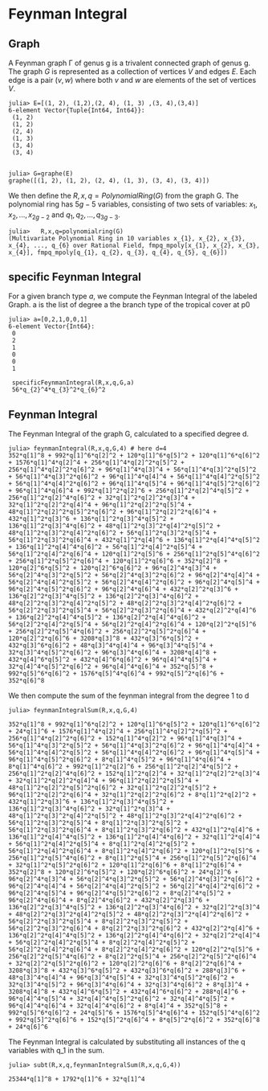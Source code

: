 # Feynman Integral

## Graph 
A Feynman graph Γ of genus g is a trivalent connected graph of genus g.
The graph $G$ is represented as a collection of vertices $V$ and edges $E$. Each edge is a pair $(v,w)$ where both $v$ and $w$ are elements of the set of vertices $V$.

```jldoctest
julia> E=[(1, 2), (1,2),(2, 4), (1, 3) ,(3, 4),(3,4)]
6-element Vector{Tuple{Int64, Int64}}:
 (1, 2)
 (1, 2)
 (2, 4)
 (1, 3)
 (3, 4)
 (3, 4)


julia> G=graphe(E)
graphe([(1, 2), (1, 2), (2, 4), (1, 3), (3, 4), (3, 4)])

```
We then define the $R,x,q=PolynomialRing(G)$ from the graph G.  The polynomial ring has $5g-5$ variables, consisting of two sets of variables: $x_{1},x_{2},...,x_{2g-2}$ and $q_{1},q_{2},...,q_{3g-3}$.

```jldoctest
julia>   R,x,q=polynomialring(G)
(Multivariate Polynomial Ring in 10 variables x_{1}, x_{2}, x_{3}, x_{4}, ..., q_{6} over Rational Field, fmpq_mpoly[x_{1}, x_{2}, x_{3}, x_{4}], fmpq_mpoly[q_{1}, q_{2}, q_{3}, q_{4}, q_{5}, q_{6}])
```
## specific Feynman Integral
For a given branch type *a*, we compute the Feynman Integral of the labeled Graph. 
a is the list of degree a the branch type of
the tropical cover at p0
```jldoctest
julia> a=[0,2,1,0,0,1]
6-element Vector{Int64}:
 0
 2
 1
 0
 0
 1

 specificFeynmanIntegral(R,x,q,G,a)
 56*q_{2}^4*q_{3}^2*q_{6}^2

 ```
 ## Feynman Integral
The Feynman Integral of the graph G, calculated to a specified degree d.
```jldoctest
julia> feynmanIntegral(R,x,q,G,4) # here d=4
352*q[1]^8 + 992*q[1]^6*q[2]^2 + 120*q[1]^6*q[5]^2 + 120*q[1]^6*q[6]^2 + 1576*q[1]^4*q[2]^4 + 256*q[1]^4*q[2]^2*q[5]^2 + 256*q[1]^4*q[2]^2*q[6]^2 + 96*q[1]^4*q[3]^4 + 56*q[1]^4*q[3]^2*q[5]^2 + 56*q[1]^4*q[3]^2*q[6]^2 + 96*q[1]^4*q[4]^4 + 56*q[1]^4*q[4]^2*q[5]^2 + 56*q[1]^4*q[4]^2*q[6]^2 + 96*q[1]^4*q[5]^4 + 96*q[1]^4*q[5]^2*q[6]^2 + 96*q[1]^4*q[6]^4 + 992*q[1]^2*q[2]^6 + 256*q[1]^2*q[2]^4*q[5]^2 + 256*q[1]^2*q[2]^4*q[6]^2 + 32*q[1]^2*q[2]^2*q[3]^4 + 32*q[1]^2*q[2]^2*q[4]^4 + 96*q[1]^2*q[2]^2*q[5]^4 + 48*q[1]^2*q[2]^2*q[5]^2*q[6]^2 + 96*q[1]^2*q[2]^2*q[6]^4 + 432*q[1]^2*q[3]^6 + 136*q[1]^2*q[3]^4*q[5]^2 + 136*q[1]^2*q[3]^4*q[6]^2 + 48*q[1]^2*q[3]^2*q[4]^2*q[5]^2 + 48*q[1]^2*q[3]^2*q[4]^2*q[6]^2 + 56*q[1]^2*q[3]^2*q[5]^4 + 56*q[1]^2*q[3]^2*q[6]^4 + 432*q[1]^2*q[4]^6 + 136*q[1]^2*q[4]^4*q[5]^2 + 136*q[1]^2*q[4]^4*q[6]^2 + 56*q[1]^2*q[4]^2*q[5]^4 + 56*q[1]^2*q[4]^2*q[6]^4 + 120*q[1]^2*q[5]^6 + 256*q[1]^2*q[5]^4*q[6]^2 + 256*q[1]^2*q[5]^2*q[6]^4 + 120*q[1]^2*q[6]^6 + 352*q[2]^8 + 120*q[2]^6*q[5]^2 + 120*q[2]^6*q[6]^2 + 96*q[2]^4*q[3]^4 + 56*q[2]^4*q[3]^2*q[5]^2 + 56*q[2]^4*q[3]^2*q[6]^2 + 96*q[2]^4*q[4]^4 + 56*q[2]^4*q[4]^2*q[5]^2 + 56*q[2]^4*q[4]^2*q[6]^2 + 96*q[2]^4*q[5]^4 + 96*q[2]^4*q[5]^2*q[6]^2 + 96*q[2]^4*q[6]^4 + 432*q[2]^2*q[3]^6 + 136*q[2]^2*q[3]^4*q[5]^2 + 136*q[2]^2*q[3]^4*q[6]^2 + 48*q[2]^2*q[3]^2*q[4]^2*q[5]^2 + 48*q[2]^2*q[3]^2*q[4]^2*q[6]^2 + 56*q[2]^2*q[3]^2*q[5]^4 + 56*q[2]^2*q[3]^2*q[6]^4 + 432*q[2]^2*q[4]^6 + 136*q[2]^2*q[4]^4*q[5]^2 + 136*q[2]^2*q[4]^4*q[6]^2 + 56*q[2]^2*q[4]^2*q[5]^4 + 56*q[2]^2*q[4]^2*q[6]^4 + 120*q[2]^2*q[5]^6 + 256*q[2]^2*q[5]^4*q[6]^2 + 256*q[2]^2*q[5]^2*q[6]^4 + 120*q[2]^2*q[6]^6 + 3208*q[3]^8 + 432*q[3]^6*q[5]^2 + 432*q[3]^6*q[6]^2 + 48*q[3]^4*q[4]^4 + 96*q[3]^4*q[5]^4 + 32*q[3]^4*q[5]^2*q[6]^2 + 96*q[3]^4*q[6]^4 + 3208*q[4]^8 + 432*q[4]^6*q[5]^2 + 432*q[4]^6*q[6]^2 + 96*q[4]^4*q[5]^4 + 32*q[4]^4*q[5]^2*q[6]^2 + 96*q[4]^4*q[6]^4 + 352*q[5]^8 + 992*q[5]^6*q[6]^2 + 1576*q[5]^4*q[6]^4 + 992*q[5]^2*q[6]^6 + 352*q[6]^8
```
We then compute the sum of the feynman integral from the degree 1 to d 
```jldoctest
julia> feynmanIntegralSum(R,x,q,G,4)

352*q[1]^8 + 992*q[1]^6*q[2]^2 + 120*q[1]^6*q[5]^2 + 120*q[1]^6*q[6]^2 + 24*q[1]^6 + 1576*q[1]^4*q[2]^4 + 256*q[1]^4*q[2]^2*q[5]^2 + 256*q[1]^4*q[2]^2*q[6]^2 + 152*q[1]^4*q[2]^2 + 96*q[1]^4*q[3]^4 + 56*q[1]^4*q[3]^2*q[5]^2 + 56*q[1]^4*q[3]^2*q[6]^2 + 96*q[1]^4*q[4]^4 + 56*q[1]^4*q[4]^2*q[5]^2 + 56*q[1]^4*q[4]^2*q[6]^2 + 96*q[1]^4*q[5]^4 + 96*q[1]^4*q[5]^2*q[6]^2 + 8*q[1]^4*q[5]^2 + 96*q[1]^4*q[6]^4 + 8*q[1]^4*q[6]^2 + 992*q[1]^2*q[2]^6 + 256*q[1]^2*q[2]^4*q[5]^2 + 256*q[1]^2*q[2]^4*q[6]^2 + 152*q[1]^2*q[2]^4 + 32*q[1]^2*q[2]^2*q[3]^4 + 32*q[1]^2*q[2]^2*q[4]^4 + 96*q[1]^2*q[2]^2*q[5]^4 + 48*q[1]^2*q[2]^2*q[5]^2*q[6]^2 + 32*q[1]^2*q[2]^2*q[5]^2 + 96*q[1]^2*q[2]^2*q[6]^4 + 32*q[1]^2*q[2]^2*q[6]^2 + 8*q[1]^2*q[2]^2 + 432*q[1]^2*q[3]^6 + 136*q[1]^2*q[3]^4*q[5]^2 + 136*q[1]^2*q[3]^4*q[6]^2 + 32*q[1]^2*q[3]^4 + 48*q[1]^2*q[3]^2*q[4]^2*q[5]^2 + 48*q[1]^2*q[3]^2*q[4]^2*q[6]^2 + 56*q[1]^2*q[3]^2*q[5]^4 + 8*q[1]^2*q[3]^2*q[5]^2 + 56*q[1]^2*q[3]^2*q[6]^4 + 8*q[1]^2*q[3]^2*q[6]^2 + 432*q[1]^2*q[4]^6 + 136*q[1]^2*q[4]^4*q[5]^2 + 136*q[1]^2*q[4]^4*q[6]^2 + 32*q[1]^2*q[4]^4 + 56*q[1]^2*q[4]^2*q[5]^4 + 8*q[1]^2*q[4]^2*q[5]^2 + 56*q[1]^2*q[4]^2*q[6]^4 + 8*q[1]^2*q[4]^2*q[6]^2 + 120*q[1]^2*q[5]^6 + 256*q[1]^2*q[5]^4*q[6]^2 + 8*q[1]^2*q[5]^4 + 256*q[1]^2*q[5]^2*q[6]^4 + 32*q[1]^2*q[5]^2*q[6]^2 + 120*q[1]^2*q[6]^6 + 8*q[1]^2*q[6]^4 + 352*q[2]^8 + 120*q[2]^6*q[5]^2 + 120*q[2]^6*q[6]^2 + 24*q[2]^6 + 96*q[2]^4*q[3]^4 + 56*q[2]^4*q[3]^2*q[5]^2 + 56*q[2]^4*q[3]^2*q[6]^2 + 96*q[2]^4*q[4]^4 + 56*q[2]^4*q[4]^2*q[5]^2 + 56*q[2]^4*q[4]^2*q[6]^2 + 96*q[2]^4*q[5]^4 + 96*q[2]^4*q[5]^2*q[6]^2 + 8*q[2]^4*q[5]^2 + 96*q[2]^4*q[6]^4 + 8*q[2]^4*q[6]^2 + 432*q[2]^2*q[3]^6 + 136*q[2]^2*q[3]^4*q[5]^2 + 136*q[2]^2*q[3]^4*q[6]^2 + 32*q[2]^2*q[3]^4 + 48*q[2]^2*q[3]^2*q[4]^2*q[5]^2 + 48*q[2]^2*q[3]^2*q[4]^2*q[6]^2 + 56*q[2]^2*q[3]^2*q[5]^4 + 8*q[2]^2*q[3]^2*q[5]^2 + 56*q[2]^2*q[3]^2*q[6]^4 + 8*q[2]^2*q[3]^2*q[6]^2 + 432*q[2]^2*q[4]^6 + 136*q[2]^2*q[4]^4*q[5]^2 + 136*q[2]^2*q[4]^4*q[6]^2 + 32*q[2]^2*q[4]^4 + 56*q[2]^2*q[4]^2*q[5]^4 + 8*q[2]^2*q[4]^2*q[5]^2 + 56*q[2]^2*q[4]^2*q[6]^4 + 8*q[2]^2*q[4]^2*q[6]^2 + 120*q[2]^2*q[5]^6 + 256*q[2]^2*q[5]^4*q[6]^2 + 8*q[2]^2*q[5]^4 + 256*q[2]^2*q[5]^2*q[6]^4 + 32*q[2]^2*q[5]^2*q[6]^2 + 120*q[2]^2*q[6]^6 + 8*q[2]^2*q[6]^4 + 3208*q[3]^8 + 432*q[3]^6*q[5]^2 + 432*q[3]^6*q[6]^2 + 288*q[3]^6 + 48*q[3]^4*q[4]^4 + 96*q[3]^4*q[5]^4 + 32*q[3]^4*q[5]^2*q[6]^2 + 32*q[3]^4*q[5]^2 + 96*q[3]^4*q[6]^4 + 32*q[3]^4*q[6]^2 + 8*q[3]^4 + 3208*q[4]^8 + 432*q[4]^6*q[5]^2 + 432*q[4]^6*q[6]^2 + 288*q[4]^6 + 96*q[4]^4*q[5]^4 + 32*q[4]^4*q[5]^2*q[6]^2 + 32*q[4]^4*q[5]^2 + 96*q[4]^4*q[6]^4 + 32*q[4]^4*q[6]^2 + 8*q[4]^4 + 352*q[5]^8 + 992*q[5]^6*q[6]^2 + 24*q[5]^6 + 1576*q[5]^4*q[6]^4 + 152*q[5]^4*q[6]^2 + 992*q[5]^2*q[6]^6 + 152*q[5]^2*q[6]^4 + 8*q[5]^2*q[6]^2 + 352*q[6]^8 + 24*q[6]^6
 ```
The Feynman Integral is calculated by substituting all instances of the q variables with q_1 in the sum.

```jldoctest
julia> subt(R,x,q,feynmanIntegralSum(R,x,q,G,4))

25344*q[1]^8 + 1792*q[1]^6 + 32*q[1]^4

```
